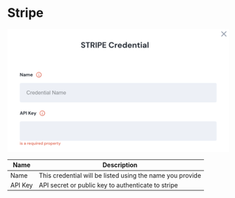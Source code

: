 # Stripe

![Information needed to onboard Stripe connector](<../../../.gitbook/assets/Screen Shot 2022-06-15 at 8.21.04 PM.png>)

| Name    | Description                                               |
| ------- | --------------------------------------------------------- |
| Name    | This credential will be listed using the name you provide |
| API Key | API secret or public key to authenticate to stripe        |
